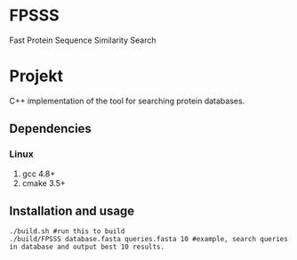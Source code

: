 # FPSSS
Fast Protein Sequence Similarity Search
# Projekt


C++ implementation of the tool for searching protein databases. 

## Dependencies

### Linux

1. gcc 4.8+
2. cmake 3.5+

## Installation and usage
```shell
./build.sh #run this to build
./build/FPSSS database.fasta queries.fasta 10 #example, search queries in database and output best 10 results.  
```

